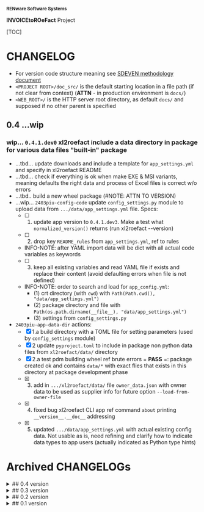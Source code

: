 <small>**RENware Software Systems**</small>

**INVOICEtoROeFact** Project

[TOC]


# CHANGELOG

- For version code structure meaning see [SDEVEN methodology document](http://sdeven.renware.eu)
- `<PROJECT ROOT>/doc_src/` is the default starting location in a file path (if not clear from context) (**ATTN** - in production environment is `docs/`)
- `<WEB_ROOT>/` is the HTTP server root directory, as default `docs/` and supposed if no other parent is specified


<!-- #TODO #NOTE ...
====[ General PLAN ]====

* ---[ general planning board ]---:
    * -#NOTE link Swagger servicii web: `https://mfinante.gov.ro/web/efactura/informatii-tehnice`
    * -#NOTE link specif API incarcare fact: `https://mfinante.gov.ro/static/10/eFactura/upload.html#/EFacturaUpload/handleRequest`

* ---[ FUTURE NEW APP COMMANDS ]---:
    * `config` - set `config_settings.py` variables (make it INTERACTIVELY using `Rich prompt`)
    * `xl2json` - crt_wip... (last upd @ 240219piu_a)
    * `json2xml` - see module WRXML,
    * `json2pdf` - new module. tbd..,
    * `xml2roefact` - see module LDXML
    * chk for other commands from doc `https://invoicetoroefact.renware.eu/commercial_agreement/110-SRE-api_to_roefact_requirements.html#componenta-xl2roefact`

* ---[ Plan for `rdinv` module ]---:
        * [ ] ...wip in 0.4... invoice supplier (`<cac:AccountingSupplierParty>`)
-->



<!-- NOTE: set to 0.5... because invoice supplier is a functional change ...
## 0.5 

### TODO:plan 0.5rc0 invoice supplier  (...date_here...)

* tbd.Must... @RELEASE update version files & [follow `/RELEASE-QA_checklist.md`](./RELEASE-QA_checklist.md)

* tbd.Could... define `xl2roefact` entry points and/or scripts. comments in `xl2roefact/setup.py` ref exec scripts with installed package

* tbd.Should... [piu @_240126] left in `xl2roefact/setup.py` comments & example ref how to _`pre-set MSI build meta information`_ / parameters (obj: default target dir where install, path registration, icon, ...)

* tbd.Must...code: `INV.SUPP`... `xl2roefact` invoice supplier (`<cac:AccountingSupplierParty>`)
    * start with search where produce `"supplier_area": "...future..."` (JSON extract) or "FIXME: INV.SUPP"
    * ... idea is to reuse code for customer area as much as possible

-->





## 0.4 ...wip

### wip... `0.4.1.dev0` xl2roefact include a data directory in package for various data files "built-in" package

* ...tbd... update downloads and include a template for `app_settings.yml` and specify in xl2roefact README
* ...tbd... check if everything is ok when make EXE & MSI variants, meaning defaults the right data and process of Excel files is correct w/o errors
* ...tbd.. build a new wheel package (#NOTE: ATTN TO VERSION)
* ...wip... `2403piu-config-code` update `config_settings.py` module to upload data from `.../data/app_settings.yml` file. Specs:
    * [ ] 1. update app version to `0.4.1.dev3`. Make a test what `normalized_version()` returns (run xl2roefact --version)
    * [ ] 2. drop key `README_rules` from `app_settings.yml`, ref to rules
    * INFO-NOTE: after YAML import data will be dict with all actual code variables as keywords
    * [ ] 3. keep all existing variables and read YAML file if exists and replace their content (avoid defaulting errors when file is not defined)
    * INFO-NOTE: order to search and load for `app_config.yml`:
        * (1) crt directory (with `cwd`) with `Path(Path.cwd(), "data/app_settings.yml")`
        * (2) package directory and file with `Path(os.path.dirname(__file__), "data/app_settings.yml")`
        * (3) settings from `config_settings.py`
* `2403piu-app-data-dir` actions:
    * [x] 1.a build directory with a TOML file for setting parameters (used by `config_settings` module)
    * [x] 2 update `pyproject.toml` to include in package non python data files from `xl2roefact/data/` directory
    * [x] 2.a test pdm building wheel ref brute errors = __PASS__ =: package created ok and contains `data/*` with exact flies that exists in this directory at package development phase
    * [x] 3. add in `.../xl2roefact/data/` file `owner_data.json` with owner data to be used as supplier info for future option `--load-from-owner-file`
    * [x] 4. fixed bug xl2roefact CLI app ref command `about` printing `__version__.__doc__` addressing
    * [x] 5. updated `.../data/app_settings.yml` with actual existing config data. Not usable as is, need refining and clarify how to indicate data types to app users (actually indicated as Python type hints)











# Archived CHANGELOGs

<details markdown="1"><summary markdown="1">
## 0.4 version
</summary>

* [`0.4.0.dev2` externalize recommended rules for updating app setting rules (240316 T12:00)](./changelog_history/CHANGELOG-0.4.0.dev2.md)
</details>




<details markdown="1"><summary markdown="1">
## 0.3 version
</summary>

* [`0.3.2b0` single EXE version](./changelog_history/CHANGELOG-0.3.2b0.md)
* [`0.3.1b1` fixed bug JSON->["Invoice"]["cac_InvoiceLine"] list[list]](./changelog_history/CHANGELOG-0.3.1b1.md)
* [`0.3.1b`  promote v0.3.0b0 deliverables: WHEEL, TRA.GZ, MSI to `0.3.1b`](./changelog_history/CHANGELOG-0.3.1b.md)
* [`0.3.0b` xl2roefact invoice taxes summary](./changelog_history/CHANGELOG-0.3.0b.md)
</details>




<details markdown="1"><summary markdown="1">
## 0.2 version
</summary>

* [`0.2.2.dev` project development environment improvements](./changelog_history/CHANGELOG-0.2.2.dev.md)
* [`0.2.1b` invoice grand totals](./changelog_history/CHANGELOG-0.2.1b.md)
* [`0.2.0b` xl2roefact invoice customer info-optional items (bank, email, reg-com, phone)](./changelog_history/CHANGELOG-0.2.0b.md)
</details>




<details markdown="1"><summary markdown="1">
## 0.1 version
</summary>

* [`0.1.22b` xl2roefact application interface improvements](./changelog_history/CHANGELOG-0.1.22b.md)
* [`0.1.21.post3` cleaned system documentation and site](./changelog_history/CHANGELOG-0.1.21.post3.md)
* [`0.1.21.post2` xl2roefact app detailed section with commands & options "--help" like](./changelog_history/CHANGELOG-0.1.21.post2.md)
* [`0.1.21.post1` fixed missing links in site root index page](./changelog_history/CHANGELOG-0.1.21.post1.md)
* [`0.1.21` rollout news in system portal invoicetoroefact.renware.eu](./changelog_history/CHANGELOG-0.1.21.md)
* [`0.1.20.dev` invoice customer address](./changelog_history/CHANGELOG-0.1.20.dev.md)
* [`0.1.19.dev` invoice customer and partial invoice total values calculations](./changelog_history/CHANGELOG-0.1.19.dev.md)
* [`0.1.18.dev` invoice customer CUI partial invoice total values calculations](./changelog_history/CHANGELOG-0.1.18.dev.md)
* [`0.1.17.dev` fixed all application & package running standard ways](./changelog_history/CHANGELOG-0.1.17.dev.md)
* [`0.1.16.dev` improving Excel kv-data search with "IN-LABEL" method](./changelog_history/CHANGELOG-0.1.16.dev.md)
* [`0.1.15` updated solution portal `http://invoicetoroefact.renware.eu/`](./changelog_history/CHANGELOG-0.1.15.md)
* [`0.1.14.dev` invoice issue date](./changelog_history/CHANGELOG-0.1.14.dev.md)
* [`0.1.13.dev` invoice currency](./changelog_history/CHANGELOG-0.1.13.dev.md)
* [`0.1.12.dev` invoice number](./changelog_history/CHANGELOG-0.1.12.dev.md)
* [`0.1.11.dev` packaging improvements for app & xl2roefact package](./changelog_history/CHANGELOG-0.1.11.dev.md)
* [`0.1.10.dev` command interface improved, `msi` package building, invoice template & updated documentation](./changelog_history/CHANGELOG-0.1.10.dev.md)
* [`0.1.9.dev` `xl2roefact.RDINV` running executable and distribution kit](./changelog_history/CHANGELOG-0.1.9.dev.md)
* [`0.1.8.dev` improved application structure and first executable release](./changelog_history/CHANGELOG-0.1.8.dev.md)
* [`0.1.7.dev` `xl2roefact.RDINV` invoice items & metadata + *OPEN ISSUES*](./changelog_history/CHANGELOG-0.1.7.dev.md)
* [`0.1.6.dev` commercial agreement OPTIONS document](changelog_history/CHANGELOG-0.1.6.dev.md)
* [`0.1.5.dev` init component *xl2roefact* for CLI application](./changelog_history/CHANGELOG-0.1.5.dev.md)
* [`0.1.4.dev` Create system backbone structure](./changelog_history/CHANGELOG-0.1.4.dev.md)
* [`0.1.3.dev` Enhancing `payments_validation_board` technical proposal](./changelog_history/CHANGELOG-0.1.3.dev.md)
* [`0.1.2.dev` Enhancing `APItoROefact` technical proposal](./changelog_history/CHANGELOG-0.1.2.dev.md)
* [`0.1.1.dev` Elaborating technical proposal](./changelog_history/CHANGELOG-0.1.1.dev.md)
* [`0.1.0.dev` System raw backbone](./changelog_history/CHANGELOG-0.1.0.dev.md)
</details>



